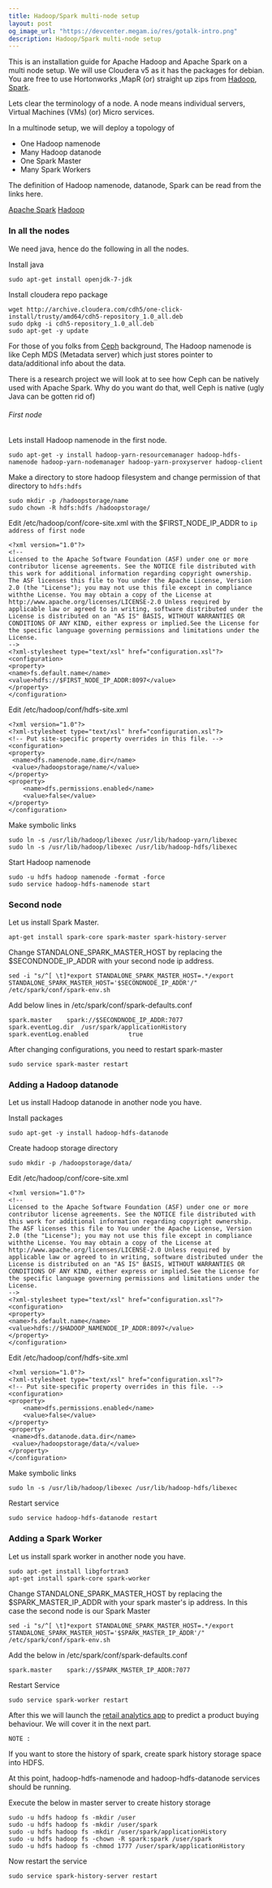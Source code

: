 ```yaml
---
title: Hadoop/Spark multi-node setup
layout: post
og_image_url: "https://devcenter.megam.io/res/gotalk-intro.png"
description: Hadoop/Spark multi-node setup
---
```

This is an installation guide for Apache Hadoop and Apache Spark on a multi node setup. We will use  Cloudera v5 as it has the packages for debian. You are free to use Hortonworks ,MapR (or) straight up zips from [Hadoop](hadoop.apache.org), [Spark](spark.apache.org).


Lets clear the terminology of a node. A node means individual servers, Virtual Machines (VMs) (or) Micro services.

In a multinode setup, we will deploy a topology of

* One  Hadoop namenode
* Many Hadoop datanode
* One Spark Master
* Many Spark Workers


The definition of Hadoop namenode, datanode, Spark can be read from the links here.

[Apache Spark](spark.apache.org)
[Hadoop](hadoop.apache.org)

### In all the nodes

We need java, hence do the following in all the nodes.

Install java

    sudo apt-get install openjdk-7-jdk

Install cloudera repo package

    wget http://archive.cloudera.com/cdh5/one-click-install/trusty/amd64/cdh5-repository_1.0_all.deb
    sudo dpkg -i cdh5-repository_1.0_all.deb
    sudo apt-get -y update


For those of you folks from [Ceph](http://www.ceph.com) background, The Hadoop namenode is like Ceph MDS (Metadata server) which just stores pointer to data/additional info about the data.

There is a research project we will look at to see how Ceph can be natively used with Apache Spark. Why do you want do that, well Ceph is native (ugly Java can be gotten rid of)

###### First node

Lets install Hadoop namenode in the first node.

    sudo apt-get -y install hadoop-yarn-resourcemanager hadoop-hdfs-namenode hadoop-yarn-nodemanager hadoop-yarn-proxyserver hadoop-client

Make a directory to store hadoop filesystem and change permission of that directory to `hdfs:hdfs`

	sudo mkdir -p /hadoopstorage/name
	sudo chown -R hdfs:hdfs /hadoopstorage/

Edit /etc/hadoop/conf/core-site.xml with the $FIRST_NODE_IP_ADDR  to `ip address of first node`

	<?xml version="1.0"?>
	<!--
	Licensed to the Apache Software Foundation (ASF) under one or more contributor license agreements. See the NOTICE file distributed with this work for additional information regarding copyright ownership.
	The ASF licenses this file to You under the Apache License, Version 2.0 (the "License"); you may not use this file except in compliance withthe License. You may obtain a copy of the License at http://www.apache.org/licenses/LICENSE-2.0 Unless required by applicable law or agreed to in writing, software distributed under the License is distributed on an "AS IS" BASIS, WITHOUT WARRANTIES OR CONDITIONS OF ANY KIND, either express or implied.See the License for the specific language governing permissions and limitations under the License.
	-->
	<?xml-stylesheet type="text/xsl" href="configuration.xsl"?>
	<configuration>
	<property>
	<name>fs.default.name</name>
	<value>hdfs://$FIRST_NODE_IP_ADDR:8097</value>
	</property>
	</configuration>

Edit /etc/hadoop/conf/hdfs-site.xml

	<?xml version="1.0"?>
	<?xml-stylesheet type="text/xsl" href="configuration.xsl"?>
	<!-- Put site-specific property overrides in this file. -->
	<configuration>
    <property>
     <name>dfs.namenode.name.dir</name>
     <value>/hadoopstorage/name/</value>
    </property>
	<property>
		<name>dfs.permissions.enabled</name>
		<value>false</value>
	</property>
	</configuration>


Make symbolic links

	sudo ln -s /usr/lib/hadoop/libexec /usr/lib/hadoop-yarn/libexec
	sudo ln -s /usr/lib/hadoop/libexec /usr/lib/hadoop-hdfs/libexec

Start Hadoop namenode

	sudo -u hdfs hadoop namenode -format -force
	sudo service hadoop-hdfs-namenode start

### Second node

Let us install Spark Master.

    apt-get install spark-core spark-master spark-history-server

Change STANDALONE_SPARK_MASTER_HOST by replacing the $SECONDNODE_IP_ADDR with your second node ip address.

	sed -i "s/^[ \t]*export STANDALONE_SPARK_MASTER_HOST=.*/export STANDALONE_SPARK_MASTER_HOST='$SECONDNODE_IP_ADDR'/" /etc/spark/conf/spark-env.sh


Add below lines in /etc/spark/conf/spark-defaults.conf

	spark.master    spark://$SECONDNODE_IP_ADDR:7077
	spark.eventLog.dir  /usr/spark/applicationHistory
	spark.eventLog.enabled           true

After changing configurations, you need to restart spark-master

	sudo service spark-master restart

### Adding a Hadoop datanode

Let us install Hadoop datanode in another node you have.

Install packages

	sudo apt-get -y install hadoop-hdfs-datanode

Create hadoop storage directory

	sudo mkdir -p /hadoopstorage/data/

Edit /etc/hadoop/conf/core-site.xml

	<?xml version="1.0"?>
	<!--
	Licensed to the Apache Software Foundation (ASF) under one or more contributor license agreements. See the NOTICE file distributed with this work for additional information regarding copyright ownership.
	The ASF licenses this file to You under the Apache License, Version 2.0 (the "License"); you may not use this file except in compliance withthe License. You may obtain a copy of the License at http://www.apache.org/licenses/LICENSE-2.0 Unless required by applicable law or agreed to in writing, software distributed under the License is distributed on an "AS IS" BASIS, WITHOUT WARRANTIES OR CONDITIONS OF ANY KIND, either express or implied.See the License for the specific language governing permissions and limitations under the License.
	-->
	<?xml-stylesheet type="text/xsl" href="configuration.xsl"?>
	<configuration>
	<property>
	<name>fs.default.name</name>
	<value>hdfs://$HADOOP_NAMENODE_IP_ADDR:8097</value>
	</property>
	</configuration>

Edit /etc/hadoop/conf/hdfs-site.xml

	<?xml version="1.0"?>
	<?xml-stylesheet type="text/xsl" href="configuration.xsl"?>
	<!-- Put site-specific property overrides in this file. -->
	<configuration>
	<property>
		<name>dfs.permissions.enabled</name>
		<value>false</value>
	</property>
    <property>
  	 <name>dfs.datanode.data.dir</name>
	 <value>/hadoopstorage/data/</value>
	</property>
	</configuration>

Make symbolic links

	sudo ln -s /usr/lib/hadoop/libexec /usr/lib/hadoop-hdfs/libexec

Restart service

	sudo service hadoop-hdfs-datanode restart


### Adding a Spark Worker


Let us install spark worker in another node you have.

    sudo apt-get install libgfortran3
    apt-get install spark-core spark-worker

Change STANDALONE_SPARK_MASTER_HOST by replacing the $SPARK_MASTER_IP_ADDR with your spark master's ip address. In this case the second node is our Spark Master

	sed -i "s/^[ \t]*export STANDALONE_SPARK_MASTER_HOST=.*/export STANDALONE_SPARK_MASTER_HOST='$SPARK_MASTER_IP_ADDR'/" /etc/spark/conf/spark-env.sh

Add the below in /etc/spark/conf/spark-defaults.conf

	spark.master    spark://$SPARK_MASTER_IP_ADDR:7077

Restart Service

	sudo service spark-worker restart

After this we will launch the [retail analytics app](https://github.com/megamsys/retail_analytics.git) to predict a product buying behaviour. We will cover it in the next part.

    NOTE :
If you want to store the history of spark, create spark history storage space into HDFS.

At this point, hadoop-hdfs-namenode and hadoop-hdfs-datanode services should be running.

Execute the below in master server to create history storage

	sudo -u hdfs hadoop fs -mkdir /user
	sudo -u hdfs hadoop fs -mkdir /user/spark
	sudo -u hdfs hadoop fs -mkdir /user/spark/applicationHistory
	sudo -u hdfs hadoop fs -chown -R spark:spark /user/spark
	sudo -u hdfs hadoop fs -chmod 1777 /user/spark/applicationHistory

Now restart the service

	sudo service spark-history-server restart
